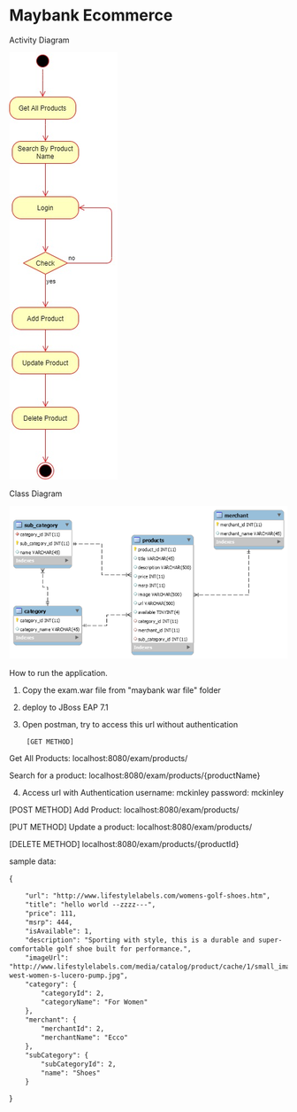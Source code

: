 # Maybank Ecommerce

Activity Diagram

![alt text](https://github.com/mc2994/maybank_ecommerce/blob/master/Activity%20Diagram.jpg)


Class Diagram

![alt text](https://github.com/mc2994/maybank_ecommerce/blob/master/maybank%20erd.png)

How to run the application.

1. Copy the exam.war file from "maybank war file" folder

2. deploy to JBoss EAP 7.1 

3. Open postman, try to access this url without authentication

        [GET METHOD]

Get All Products:
        localhost:8080/exam/products/

Search for a product:
       localhost:8080/exam/products/{productName}       


4. Access url with Authentication 
       username: mckinley
       password: mckinley

[POST METHOD]
Add Product:
        localhost:8080/exam/products/

[PUT METHOD]
Update a product:
       localhost:8080/exam/products/

[DELETE METHOD]
      localhost:8080/exam/products/{productId}

sample data:

 {
		
        "url": "http://www.lifestylelabels.com/womens-golf-shoes.htm",
        "title": "hello world --zzzz---",
        "price": 111,
        "msrp": 444,
        "isAvailable": 1,
        "description": "Sporting with style, this is a durable and super-comfortable golf shoe built for performance.",
        "imageUrl": "http://www.lifestylelabels.com/media/catalog/product/cache/1/small_image/210x/9df78eab33525d08d6e5fb8d27136e95/n/i/nine-west-women-s-lucero-pump.jpg",
        "category": {
            "categoryId": 2,
            "categoryName": "For Women"
        },
        "merchant": {
            "merchantId": 2,
            "merchantName": "Ecco"
        },
        "subCategory": {
            "subCategoryId": 2,
            "name": "Shoes"
        }
 }







